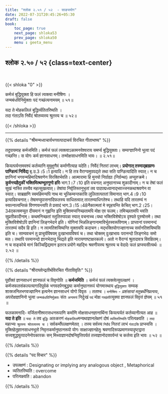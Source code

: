 ```yaml
---
title: "श्लोक २.५१ / ५२  - साङ्ययोग"
date: 2022-07-31T20:45:26+05:30
draft: false
book:
    toc_page: true
    next_page: shloka53
    prev_page: shloka50
    menu : geeta_menu
---
```




## श्लोक २.५० / ५२ {class=text-center}

<br/>

{{< shloka  "0"  >}}

कर्मजं बुद्धियुक्ता हि फलं त्यक्त्वा मनीषिणः ।  
जन्मबंधविनिर्मुक्ताः पदं गच्छंत्यनामयम्‌ ॥ ५१॥


यदा ते मोहकलिलं बुद्धिर्व्यतितरिष्यति ।  
तदा गंताऽसि निर्वेदं श्रोतव्यस्य श्रुतस्य च ॥ ५२॥

{{< /shloka >}}

---


{{% details "श्रीमन्मध्वाचार्यभगवत्पादाचर्य विरचित  गीताभाष्य" %}}

तदुपायमाह कर्मजमिति। कर्मजं फलं त्यक्त्वाऽकामनयेश्वराय समर्प्य बुद्धियुक्ताः। 
सम्यग्ज्ञानिनो भूत्वा पदं गच्छन्ति। स योगः कर्म ज्ञानसाधनम्। 
तन्मोक्षसाधनमिति भावः। ॥ २.५१॥

कियत्पर्यन्तमवश्यं कर्तव्यानि मुमुक्षुणैवं कर्माणीत्याह यदेति। 
निर्वेदं नितरां लाभम्। **प्रयोगात् तस्माद्ब्राह्मणः पाण्डित्यं निर्विद्य** बृ.उ.3।5।1 
इत्यादि। न हि तत्र वैराग्यमुपपद्यते तथा सति पाण्डित्यादिति स्यात्।
न च ज्ञानिनां भगवन्महिमादिश्रवणेन विरक्तिर्भवति। 
आत्मारामा हि मुनयो निर्ग्राह्या (निर्ग्रन्था) अप्युरुक्रमे। 
**कुर्वन्त्यहैतुकीं भक्तिमित्थम्भूतगुणो हरिः** भाग.1।7।10 इति वचनात् 
अनुष्ठानाच्च शुकादीनाम्। 
न च तेषां फलं सुखं नास्ति तस्यैव महत्सुखत्वात्। 
तेषांया निर्वृतिस्तनुभृतां तव पादपद्मध्यानाद्भवज्जनकथाश्रवणेन वा स्यात्। 
साब्रह्मणि स्वमहिमन्यपि नाथ मा भूत्किम्वन्तकासि लुलितात्पततां विमानात् भाग.4।9।10 
इत्यादिवचनात्। तेषामप्युपासनादिफलस्य साधितत्वात् तारतम्याधिगतेश्च। 
तथाहि यदि तारतम्यं न स्यात्नात्यन्तिकं विगणयन्त्यपि ते प्रसादं भाग.3।15।48नैकात्मतां 
मे स्पृहयन्ति केचित् भाग.2।25।34एकत्वमप्युत दीयमानं न गृह्णन्ति इति 
मुक्तिमप्यनिच्छतामपि मोक्ष एव फलम्। तमिच्छतामपि भवति सुप्रतीकादीनाम्। 
कथमनिच्छतां स्तुतिरुपपन्ना स्यात् वचनाच्च।यथा भक्तिविशेषोऽत्र दृश्यते पुरुषोत्तमे। 
तथा मुक्तिविशेषोऽपि ज्ञानिनां लिङ्गभेदने इति। योगिनां भिन्नलिङ्गानामाविर्भूतस्वरूपिणाम्। प्राप्तानां परमानन्दं तारतम्यं सदैव हि इति। 
न त्वामतिशयिष्यन्ति मुक्तावपि कदाचन। मद्भक्तियोगाज्ज्ञानाच्च सर्वानतिशयिष्यसि इति च। 
साम्यवचनं तु प्राचुर्यविषयम् दुःखाभावविषयं च। 
तथा चोक्तम् दुःखाभावः परानन्दो लिङ्गभेदः समो मतः। 
तथापि परमानन्दो ज्ञानभेदात्तु भिद्यते इति नारायणाष्टाक्षरकल्पे। 
अतो न वैराग्यं श्रुतादावत्र विवक्षितम्। 
न च सङ्कोचे मानं किञ्चिद्विद्यमान इतरत्र प्रयोगे महद्भिः श्रवणीयस्य 
श्रुतस्य च वेदादेः फलं प्राप्स्यसीत्यर्थः  ॥ २.५२ ॥

{{% /details %}}



{{% details "श्रीराघवेन्द्रतीर्थविरचित गीताविवृतिः" %}}

पूर्वोक्तं ज्ञानसाधनं ज्ञानफलं च विवृणोति ॥ **कर्मजमिति** । कर्मजं फलं
त्यक्त्वेत्युपलक्षणं । कर्मजफलसंकल्पत्यागादिपूर्वकं भगवदर्पणबुद्ध्या
कर्मानुष्ठानरूपं योगमास्थाय `बुद्धियुक्ताः` सम्यक्‌ शास्रजनितभगवज्ज्ञानिन
इत्यनेन ज्ञानसाधनं योगो विवृतः । ततश्च । `मनीषिणः` - 
*प्रशंसायां मतुबर्थेनिप्रत्ययः*, अपरोक्षज्ञानिनो भूत्वा `जन्मबंधविनिर्मुक्ताः` 
संतः `अनामयं` निर्दुःखं `पदं` मोक्ष `गच्छंती`त्युक्या  ज्ञानफलं विवृत्तं ज्ञेयम्‌ 
॥ ५१ ॥  

फलकामनादि- वर्जितानीश्वरासधनरूपाणि कर्माणि  मोक्षसाधनज्ञानार्थिना
कियत्पर्यतं कर्तव्यानीत्यत आह ॥ **यदा ते इति** ॥ `यदा ते` तव 
`बुद्धिः` अतःकरणं `मोहकलिल`मन्यथाज्ञानलेक्षणं दोषं 
`व्यतितरिष्यति` परित्यक्ष्यति । 
`तदा` महत्भ्यः `श्रुतस्य श्रोतव्यस्य च` । सर्वकर्मोपलक्षणमेतत्‌ । 
तस्य सर्वस्य `निर्वेदं` नितरां लाभं `गंताऽसि` प्राप्स्यसि । 
मुक्तिहेतुज्ञानसाधनभूतो निवृत्तकर्मानुष्ठानरूपो
योगः साक्षाज्ज्ञानहेतुः श्रवणादिरूपप्रमाणस्यादृष्टद्वारा
सत्त्वशुद्ध्युत्पादनेनोपकारकः सन्‌ मिथ्याज्ञानदोषनिवृत्तिपर्यतं 
तत्त्वज्ञानोदयपर्यन्तं च कर्तव्य इति भावः ॥ ५२ ॥

{{% /details %}}



{{% details "पद विचार" %}}

- उपलक्षणं : Designating or implying any analogous object , Metaphorical
- व्यतितरिष्यति :  overcome
- परित्यक्ष्यति :  abandon

{{% /details %}}
